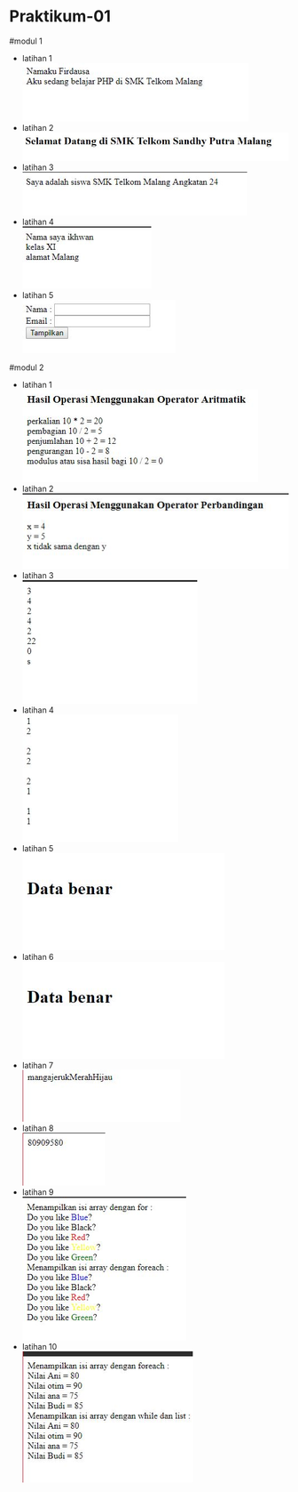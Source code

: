# Praktikum-01
#modul 1
* latihan 1 <br>
![alt_text](https://github.com/Ikhwan19/Praktikum-01/blob/master/tgs1/lat1tgs1.JPG)
* latihan 2 <br>
![alt text](https://github.com/Ikhwan19/Praktikum-01/blob/master/tgs1/lat2tgs1.JPG)
* latihan 3 <br>
![alt text](https://github.com/Ikhwan19/Praktikum-01/blob/master/tgs1/lat3tgs1.JPG)
* latihan 4 <br>
![alt text](https://github.com/Ikhwan19/Praktikum-01/blob/master/tgs1/lat4tgs1.JPG)
* latihan 5 <br>
![alt text](https://github.com/Ikhwan19/Praktikum-01/blob/master/tgs1/lat5tgs1.JPG)

#modul 2
* latihan 1 <br>
![alt text](https://github.com/Ikhwan19/Praktikum-01/blob/master/tgs2/lat1tgs2.JPG)
* latihan 2 <br>
![alt text](https://github.com/Ikhwan19/Praktikum-01/blob/master/tgs2/lat2tgs2.JPG)
* latihan 3 <br>
![alt text](https://github.com/Ikhwan19/Praktikum-01/blob/master/tgs2/lat3tgs2.JPG)
* latihan 4 <br>
![alt text](https://github.com/Ikhwan19/Praktikum-01/blob/master/tgs2/lat4tgs2.JPG)
* latihan 5 <br>
![alt text](https://github.com/Ikhwan19/Praktikum-01/blob/master/tgs2/lat5tgs2.JPG)
* latihan 6 <br>
![alt text](https://github.com/Ikhwan19/Praktikum-01/blob/master/tgs2/lat6tgs2.JPG)
* latihan 7 <br>
![alt text](https://github.com/Ikhwan19/Praktikum-01/blob/master/tgs2/lat7tgs2.JPG)
* latihan 8 <br>
![alt text](https://github.com/Ikhwan19/Praktikum-01/blob/master/tgs2/lat8tgs2.JPG)
* latihan 9 <br>
![alt text](https://github.com/Ikhwan19/Praktikum-01/blob/master/tgs2/lat9tgs2.JPG)
* latihan 10 <br>
![alt text](https://github.com/Ikhwan19/Praktikum-01/blob/master/tgs2/lat10tgs2.JPG)
